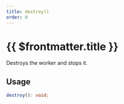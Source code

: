 ```yaml
---
title: destroy()
order: 0
---
```


# {{ $frontmatter.title }}

Destroys the worker and stops it.

## Usage

```ts
destroy(): void;
```
